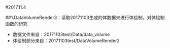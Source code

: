 #2017.11.4

##1.DataVolumeRender3：读取20171103生成的体数据来进行体绘制，对体绘制函数的研究
* 数据文件来自：20171103test/Data/data_volume
* 体绘制部分来自：20171103test/DataVolumeRender2
